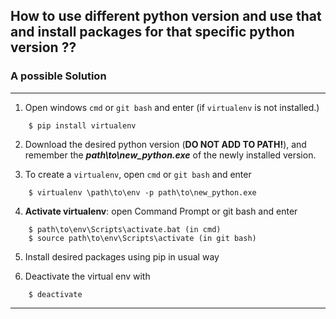 
## How to use different python version and use that and install packages for that specific python version ??

### A possible Solution

---

1. Open windows `cmd` or `git bash` and enter (if `virtualenv` is not installed.)

~~~
    $ pip install virtualenv
~~~

2. Download the desired python version (**DO NOT ADD TO	 PATH!**), and remember the ***path\to\new_python.exe*** of the newly installed version.

3. To create a `virtualenv`, open `cmd` or `git bash` and enter

~~~
    $ virtualenv \path\to\env -p path\to\new_python.exe
~~~


4. **Activate virtualenv**: open Command Prompt or git bash and enter

~~~
    $ path\to\env\Scripts\activate.bat (in cmd)
    $ source path\to\env\Scripts\activate (in git bash)
~~~

5. Install desired packages using pip in usual way

6. Deactivate the virtual env with 

~~~
    $ deactivate
~~~ 

---